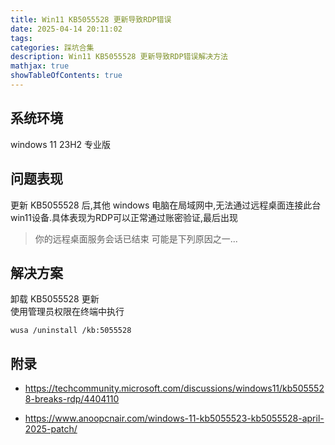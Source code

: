 ```yaml
---
title: Win11 KB5055528 更新导致RDP错误
date: 2025-04-14 20:11:02
tags:
categories: 踩坑合集
description: Win11 KB5055528 更新导致RDP错误解决方法
mathjax: true 
showTableOfContents: true
---
```


## 系统环境
windows 11 23H2 专业版 

## 问题表现
更新 KB5055528 后,其他 windows 电脑在局域网中,无法通过远程桌面连接此台win11设备.具体表现为RDP可以正常通过账密验证,最后出现

> 你的远程桌面服务会话已结束 可能是下列原因之一...

## 解决方案
卸载 KB5055528 更新  
使用管理员权限在终端中执行
```
wusa /uninstall /kb:5055528
```
## 附录
- https://techcommunity.microsoft.com/discussions/windows11/kb5055528-breaks-rdp/4404110

- https://www.anoopcnair.com/windows-11-kb5055523-kb5055528-april-2025-patch/